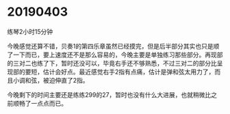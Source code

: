 # 20190403

练琴2小时15分钟

今晚感觉还算不错，贝奏1的第四乐章虽然已经摸完，但是后半部分其实也只是顺了一下而已，要上速度还不是那么容易的，今晚主要是单独练习那些部分。再现部的三对二也练了下，暂时还没可以，毕竟右手还不够熟悉，不过三对二的部分比呈现部的要短，估计会好点。最近感觉右手2指有点痛，估计是弹和弦太用力了，而且小调和弦，被迫伸直了2指。

今晚剩下的时间主要还是练练299的27，暂时也没有什么大进展，也就稍微比之前顺畅了一点点而已。
